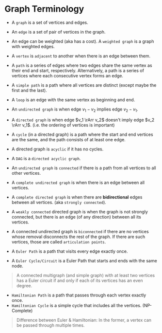 # Graph Terminology

- A `graph` is a set of vertices and edges.
- An `edge` is a set of pair of vertices in the graph.
- An edge can be weighted (aka has a cost). A `weighted graph` is a graph with weighted edges.
- A `vertex` is `adjacent` to another when there is an edge between them.
- A `path` is a series of edges where two edges share the same vertex as their end and start, respectively. Alternatively, a path is a series of vertices where each consecutive vertex forms an edge.
- A `simple path` is a path where all vertices are distinct (except maybe the first and the last).
- A `loop` is an edge with the same vertex as beginning and end.
- An `undirected graph` is when edge $v_1-v_2$ implies edge $v_2-v_1$.
- A `directed graph` is when edge $v_1 \rArr v_2$ doesn't imply edge $v_2 \rArr v_1$. (i.e. the ordering of vertices is important)
- A `cycle` (in a directed graph) is a path where the start and end vertices are the same, and the path consists of at least one edge.
- A directed graph is `acyclic` if it has no cycles.
- A `DAG` is a `directed acyclic graph`.

- An `undirected graph` is `connected` if there is a path from all vertices to all other vertices.
- A `complete undirected graph` is when there is an edge between all vertices.
- A `complete directed graph` is when there are **bidirectional** edges between all vertices. (aka `strongly connected`).
- A `weakly connected` directed graph is when the graph is not strongly connected, but there is an edge (of any direction) between all its vertices.

- A connected undirected graph is `biconnected` if there are no vertices whose removal disconnects the rest of the graph. If there are such vertices, those are called `articulation points`.

- A `Euler Path` is a path that visits every edge exactly once.
- A `Euler Cycle/Circuit` is a Euler Path that starts and ends with the same node.

> A connected multigraph (and simple graph) with at least two vertices has a Euler circuit if and only if each of its vertices has an even degree.

- `Hamiltonian Path` is a path that passes through each vertex exactly once.
- `Hamiltonian Cycle` is a simple cycle that includes all the vertices.  (NP-Complete)

> Difference between Euler & Hamiltonian: In the former, a vertex can be passed through multiple times.



